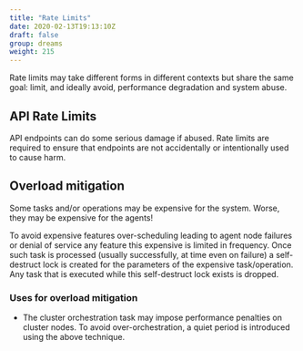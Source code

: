 ```yaml
---
title: "Rate Limits"
date: 2020-02-13T19:13:10Z
draft: false
group: dreams
weight: 215
---
```


Rate limits may take different forms in different contexts but share the same goal:
limit, and ideally avoid, performance degradation and system abuse.

## API Rate Limits

API endpoints can do some serious damage if abused.
Rate limits are required to ensure that endpoints are not accidentally or intentionally used to cause harm.

## Overload mitigation

Some tasks and/or operations may be expensive for the system.
Worse, they may be expensive for the agents!

To avoid expensive features over-scheduling leading to agent node failures or denial of service
any feature this expensive is limited in frequency.
Once such task is processed (usually successfully, at time even on failure) a self-destruct lock
is created for the parameters of the expensive task/operation.
Any task that is executed while this self-destruct lock exists is dropped.

### Uses for overload mitigation

* The cluster orchestration task may impose performance penalties on cluster nodes.
  To avoid over-orchestration, a quiet period is introduced using the above technique.
